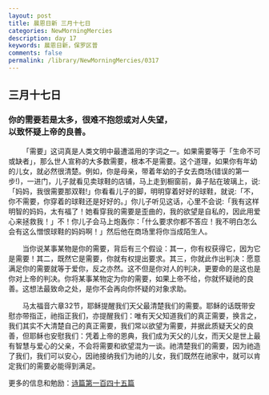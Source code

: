 ```yaml
---
layout: post
title: 晨恩日新 三月十七日
categories: NewMorningMercies
description: day 17
keywords: 晨恩日新，保罗区普
comments: false
permalink: /library/NewMorningMercies/0317
---
```


## 三月十七日

### 你的需要若是太多，很难不抱怨或对人失望， <br> 以致怀疑上帝的良善。


&emsp;&emsp;「需要」这词真是人类文明中最遭滥用的字词之一。如果需要等于「生命不可或缺者」，那么世人宣称的大多数需要，根本不是需要。这个道理，如果你有年幼的儿女，就必然很清楚。例如，你是母亲，带着年幼的子女去商场(错误的第一步!)，一进门，儿子就看见卖球鞋的店铺，马上走到橱窗前，鼻子贴在玻璃上，说:「妈妈，我很需要那双鞋!」你看看儿子的脚，明明穿着好好的球鞋，就说:「不，你不需要，你穿着的球鞋还是好好的。」你儿子听见这话，心里不会说:「我有这样明智的妈妈，太有福了！她看穿我的需要是歪曲的，我的欲望是自私的，因此用爱心来拯救我！」不！你儿子会马上炮轰你：「什么要求你都不答应！我不明白怎么会有这么憎恨球鞋的妈妈啊！」然后他在商场里将你当成陌生人。

&emsp;&emsp;当你说某事某物是你的需要，背后有三个假设：其一，你有权获得它，因为它是需要！其二，既然它是需要，你就有权提出要求。其三，你就此作出判决：愿意满足你的需要就等于爱你，反之亦然。这不但是你对人的判决，更要命的是这也是你对上帝的判决。你将某事某物定为你的需要，如果上帝不给，你就怀疑祂的良善。这想法最致命之处，是你不会再向你怀疑的对象求助。

&emsp;&emsp;马太福音六章32节，耶稣提醒我们天父最清楚我们的需要。耶稣的话既带安慰亦带指正，祂指正我们，亦提醒我们：唯有天父知道我们的真正需要，换言之，我们其实不大清楚自己的真正需要，我们常以欲望为需要，并据此质疑天父的良善，但耶稣也安慰我们：凭着上帝的恩典，我们成为天父的儿女，而天父是世上最有智慧与爱心的父亲，不会将需要和欲望混为一谈。祂清楚我们的需要，因为祂造了我们，我们可以安心，因祂接纳我们为祂的儿女，我们既然在祂家中，就可以肯定我们的需要必能得到满足。


更多的信息和勉励：[诗篇第一百四十五篇](http://rcuv.hkbs.org.hk/CUNP1s/PSA/145/)